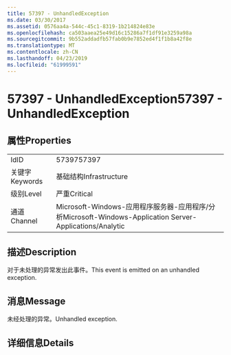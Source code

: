```yaml
---
title: 57397 - UnhandledException
ms.date: 03/30/2017
ms.assetid: 0576aa4a-544c-45c1-8319-1b214824e83e
ms.openlocfilehash: ca503aaea25e49d16c15286a7f1df91e3259a98a
ms.sourcegitcommit: 9b552addadfb57fab0b9e7852ed4f1f1b8a42f8e
ms.translationtype: MT
ms.contentlocale: zh-CN
ms.lasthandoff: 04/23/2019
ms.locfileid: "61999591"
---
```

# <a name="57397---unhandledexception"></a><span data-ttu-id="6e136-102">57397 - UnhandledException</span><span class="sxs-lookup"><span data-stu-id="6e136-102">57397 - UnhandledException</span></span>
## <a name="properties"></a><span data-ttu-id="6e136-103">属性</span><span class="sxs-lookup"><span data-stu-id="6e136-103">Properties</span></span>  
  
|||  
|-|-|  
|<span data-ttu-id="6e136-104">Id</span><span class="sxs-lookup"><span data-stu-id="6e136-104">ID</span></span>|<span data-ttu-id="6e136-105">57397</span><span class="sxs-lookup"><span data-stu-id="6e136-105">57397</span></span>|  
|<span data-ttu-id="6e136-106">关键字</span><span class="sxs-lookup"><span data-stu-id="6e136-106">Keywords</span></span>|<span data-ttu-id="6e136-107">基础结构</span><span class="sxs-lookup"><span data-stu-id="6e136-107">Infrastructure</span></span>|  
|<span data-ttu-id="6e136-108">级别</span><span class="sxs-lookup"><span data-stu-id="6e136-108">Level</span></span>|<span data-ttu-id="6e136-109">严重</span><span class="sxs-lookup"><span data-stu-id="6e136-109">Critical</span></span>|  
|<span data-ttu-id="6e136-110">通道</span><span class="sxs-lookup"><span data-stu-id="6e136-110">Channel</span></span>|<span data-ttu-id="6e136-111">Microsoft-Windows-应用程序服务器-应用程序/分析</span><span class="sxs-lookup"><span data-stu-id="6e136-111">Microsoft-Windows-Application Server-Applications/Analytic</span></span>|  
  
## <a name="description"></a><span data-ttu-id="6e136-112">描述</span><span class="sxs-lookup"><span data-stu-id="6e136-112">Description</span></span>  
 <span data-ttu-id="6e136-113">对于未处理的异常发出此事件。</span><span class="sxs-lookup"><span data-stu-id="6e136-113">This event is emitted on an unhandled exception.</span></span>  
  
## <a name="message"></a><span data-ttu-id="6e136-114">消息</span><span class="sxs-lookup"><span data-stu-id="6e136-114">Message</span></span>  
 <span data-ttu-id="6e136-115">未经处理的异常。</span><span class="sxs-lookup"><span data-stu-id="6e136-115">Unhandled exception.</span></span>  
  
## <a name="details"></a><span data-ttu-id="6e136-116">详细信息</span><span class="sxs-lookup"><span data-stu-id="6e136-116">Details</span></span>

